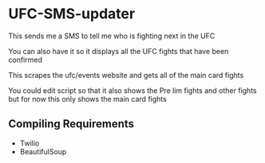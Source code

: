 # UFC-SMS-updater
This sends me a SMS to tell me who is fighting next in the UFC

You can also have it so it displays all the UFC fights that have been confirmed

This scrapes the ufc/events website and gets all of the main card fights

You could edit script so that it also shows the Pre lim fights and other fights but for now
this only shows the main card fights

## Compiling Requirements

- Twilio
- BeautifulSoup



